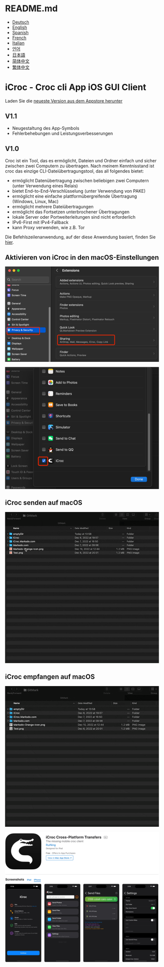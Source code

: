 # README.md
- [Deutsch](README.de.md)
- [English](README.md)
- [Spanish](README.es.md)
- [French](README.fr.md)
- [Italian](README.it.md)
- [언어](README.ko.md)
- [日本語](README.ja.md)
- [简体中文](README.zh_cn.md)
- [繁体中文](README.zh_tw.md)

# iCroc - Croc cli App iOS GUI Client

Laden Sie die [neueste Version aus dem Appstore herunter](https://apps.apple.com/de/app/id6444355962)

V1.1
---
- Neugestaltung des App-Symbols
- Fehlerbehebungen und Leistungsverbesserungen

V1.0
---
Croc ist ein Tool, das es ermöglicht, Dateien und Ordner einfach und sicher zwischen zwei Computern zu übertragen. Nach meinem Kenntnisstand ist croc das einzige CLI-Dateiübertragungstool, das all folgendes bietet:

- ermöglicht Datenübertragung zwischen beliebigen zwei Computern (unter Verwendung eines Relais)
- bietet End-to-End-Verschlüsselung (unter Verwendung von PAKE)
- ermöglicht eine einfache plattformübergreifende Übertragung (Windows, Linux, Mac)
- ermöglicht mehrere Dateiübertragungen
- ermöglicht das Fortsetzen unterbrochener Übertragungen
- lokale Server oder Portweiterleitungen sind nicht erforderlich
- IPv6-First mit IPv4-Fallback
- kann Proxy verwenden, wie z.B. Tor

Die Befehlszeilenanwendung, auf der diese Anwendung basiert, finden Sie [hier](https://github.com/schollz/croc).

## Aktivieren von iCroc in den macOS-Einstellungen
![macOS-active-iCroc](images/macos-active-step1.png)

![macOS-active-iCroc](images/macos-active-step2.png)

## iCroc senden auf macOS
![macOS-send](images/macos-send-compress.gif)

## iCroc empfangen auf macOS
![macOS-receive](images/macos-receive-compress.gif)

<a href="https://icroc.marksdo.com"><img src="images/appstore.png" alt="iCroc Web"></a>
